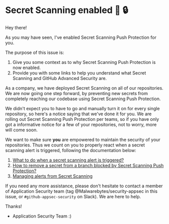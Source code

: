 # Secret Scanning enabled :wave: :lock:

Hey there!

As you may have seen, I've enabled Secret Scanning Push Protection for you.


The purpose of this issue is:

1) Give you some context as to why Secret Scanning Push Protection is now enabled.
2) Provide you with some links to help you understand what Secret Scanning and GitHub Advanced Security are.

As a company, we have deployed Secret Scanning on all of our repositories. We are now going one step forward, by preventing new secrets from completely reaching our codebase using Secret Scanning Push Protection.

We didn't expect you to have to go and manually turn it on for every single repository, so here's a notice saying that we've done it for you.
We are rolling out Secret Scanning Push Protection per teams, so if you have only got a informative notice for a few of your repositories, not to worry, more will come soon.

We want to make sure **you** are empowered to maintain the security of your repositories. Thus we count on you to properly react when a secret scanning alert is triggered, following the documentation below:


1) [What to do when a secret scanning alert is triggered?](https://malwarebytes.atlassian.net/wiki/spaces/IS/pages/2697920780/How+to+react+to+Secret+Scanner+alerts)
2) [How to remove a secret from a branch blocked by Secret Scanning Push Protection?](https://docs.github.com/en/enterprise-cloud@latest/code-security/secret-scanning/pushing-a-branch-blocked-by-push-protection)
2) [Managing alerts from Secret Scanning](https://docs.github.com/en/enterprise-cloud@latest/code-security/secret-scanning/managing-alerts-from-secret-scanning)


If you need any more assistance, please don't hesitate to contact a member of Application Security team (tag @Malwarebytes/security-appsec in this issue, or `#github-appsec-security` on Slack). We are here to help.

Thanks!

- Application Security Team :)
